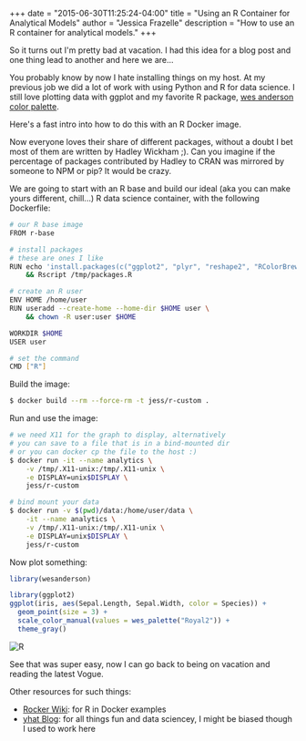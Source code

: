 +++
date = "2015-06-30T11:25:24-04:00"
title = "Using an R Container for Analytical Models"
author = "Jessica Frazelle"
description = "How to use an R container for analytical models."
+++

So it turns out I'm pretty bad at vacation. I had this idea for a blog post and
one thing lead to another and here we are...

You probably know by now I hate installing things on my host. At my previous
job we did a lot of work with using Python and R for data science. I still love
plotting data with ggplot and my favorite R package, [wes anderson color
palette](https://github.com/karthik/wesanderson).

Here's a fast intro into how to do this with an R Docker image.

Now everyone loves their share of different packages, without a doubt I bet
most of them are written by Hadley Wickham ;). Can you imagine if the
percentage of packages contributed by Hadley to CRAN was mirrored by someone to
NPM or pip? It would be crazy.

We are going to start with an R base and build our ideal (aka you can make
yours different, chill...) R data science
container, with the following Dockerfile:

```bash
# our R base image
FROM r-base

# install packages
# these are ones I like
RUN echo 'install.packages(c("ggplot2", "plyr", "reshape2", "RColorBrewer", "scales","grid", "wesanderson"), repos="http://cran.us.r-project.org", dependencies=TRUE)' > /tmp/packages.R \
    && Rscript /tmp/packages.R

# create an R user
ENV HOME /home/user
RUN useradd --create-home --home-dir $HOME user \
    && chown -R user:user $HOME

WORKDIR $HOME
USER user

# set the command
CMD ["R"]
```

Build the image:

```bash
$ docker build --rm --force-rm -t jess/r-custom .
```

Run and use the image:

```bash
# we need X11 for the graph to display, alternatively
# you can save to a file that is in a bind-mounted dir
# or you can docker cp the file to the host :)
$ docker run -it --name analytics \
    -v /tmp/.X11-unix:/tmp/.X11-unix \
    -e DISPLAY=unix$DISPLAY \
    jess/r-custom

# bind mount your data
$ docker run -v $(pwd)/data:/home/user/data \
    -it --name analytics \
    -v /tmp/.X11-unix:/tmp/.X11-unix \
    -e DISPLAY=unix$DISPLAY \
    jess/r-custom
```

Now plot something:

```R
library(wesanderson)

library(ggplot2)
ggplot(iris, aes(Sepal.Length, Sepal.Width, color = Species)) + 
  geom_point(size = 3) + 
  scale_color_manual(values = wes_palette("Royal2")) + 
  theme_gray()
```

![R](/img/R.png)

See that was super easy, now I can go back to being on vacation and reading the
latest Vogue.

Other resources for such things:

- [Rocker Wiki](https://github.com/rocker-org/rocker/wiki): for R in Docker examples
- [yhat Blog](https://blog.yhathq.com): for all things fun and data sciencey,
  I might be biased though I used to work here
